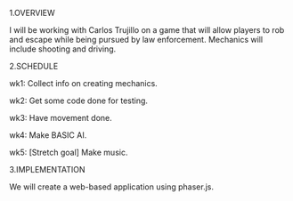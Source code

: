 1.OVERVIEW

I will be working with Carlos Trujillo on a game that will allow players to rob and escape while being pursued by law enforcement. Mechanics will include shooting and driving.

2.SCHEDULE

wk1: Collect info on creating mechanics.

wk2: Get some code done for testing.

wk3: Have movement done.

wk4: Make BASIC AI.

wk5: [Stretch goal] Make music.

3.IMPLEMENTATION

We will create a web-based application using phaser.js.
